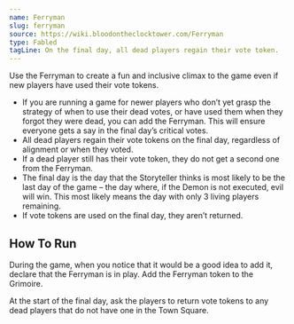 ```yaml
---
name: Ferryman
slug: ferryman
source: https://wiki.bloodontheclocktower.com/Ferryman
type: Fabled
tagLine: On the final day, all dead players regain their vote token.
---
```


Use the Ferryman to create a fun and inclusive climax to the game even
if new players have used their vote tokens.

- If you are running a game for newer players who don’t yet grasp the
  strategy of when to use their dead votes, or have used them when they
  forgot they were dead, you can add the Ferryman. This will ensure
  everyone gets a say in the final day’s critical votes.
- All dead players regain their vote tokens on the final day, regardless
  of alignment or when they voted.
- If a dead player still has their vote token, they do not get a second
  one from the Ferryman.
- The final day is the day that the Storyteller thinks is most likely to
  be the last day of the game – the day where, if the Demon is not
  executed, evil will win. This most likely means the day with only 3
  living players remaining.
- If vote tokens are used on the final day, they aren’t returned.

## How To Run

During the game, when you notice that it would be a good idea to add it,
declare that the Ferryman is in play. Add the Ferryman token to the
Grimoire.

At the start of the final day, ask the players to return vote tokens to
any dead players that do not have one in the Town Square.
